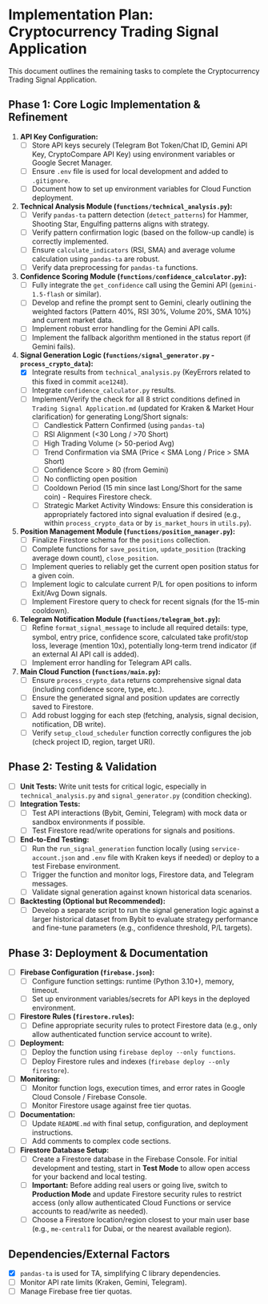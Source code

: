 # Implementation Plan: Cryptocurrency Trading Signal Application

This document outlines the remaining tasks to complete the Cryptocurrency Trading Signal Application.

## Phase 1: Core Logic Implementation & Refinement

1.  **API Key Configuration:**
    *   [ ] Store API keys securely (Telegram Bot Token/Chat ID, Gemini API Key, CryptoCompare API Key) using environment variables or Google Secret Manager.
    *   [ ] Ensure `.env` file is used for local development and added to `.gitignore`.
    *   [ ] Document how to set up environment variables for Cloud Function deployment.

2.  **Technical Analysis Module (`functions/technical_analysis.py`):**
    *   [ ] Verify `pandas-ta` pattern detection (`detect_patterns`) for Hammer, Shooting Star, Engulfing patterns aligns with strategy.
    *   [ ] Verify pattern confirmation logic (based on the follow-up candle) is correctly implemented.
    *   [ ] Ensure `calculate_indicators` (RSI, SMA) and average volume calculation using `pandas-ta` are robust.
    *   [ ] Verify data preprocessing for `pandas-ta` functions.

3.  **Confidence Scoring Module (`functions/confidence_calculator.py`):**
    *   [ ] Fully integrate the `get_confidence` call using the Gemini API (`gemini-1.5-flash` or similar).
    *   [ ] Develop and refine the prompt sent to Gemini, clearly outlining the weighted factors (Pattern 40%, RSI 30%, Volume 20%, SMA 10%) and current market data.
    *   [ ] Implement robust error handling for the Gemini API calls.
    *   [ ] Implement the fallback algorithm mentioned in the status report (if Gemini fails).

4.  **Signal Generation Logic (`functions/signal_generator.py` - `process_crypto_data`):**
    *   [x] Integrate results from `technical_analysis.py` (KeyErrors related to this fixed in commit `ace1248`).
    *   [ ] Integrate `confidence_calculator.py` results.
    *   [ ] Implement/Verify the check for all 8 strict conditions defined in `Trading Signal Application.md` (updated for Kraken & Market Hour clarification) for generating Long/Short signals:
        *   [ ] Candlestick Pattern Confirmed (using `pandas-ta`)
        *   [ ] RSI Alignment (<30 Long / >70 Short)
        *   [ ] High Trading Volume (> 50-period Avg)
        *   [ ] Trend Confirmation via SMA (Price < SMA Long / Price > SMA Short)
        *   [ ] Confidence Score > 80 (from Gemini)
        *   [ ] No conflicting open position
        *   [ ] Cooldown Period (15 min since last Long/Short for the same coin) - Requires Firestore check.
        *   [ ] Strategic Market Activity Windows: Ensure this consideration is appropriately factored into signal evaluation if desired (e.g., within `process_crypto_data` or by `is_market_hours` in `utils.py`).

5.  **Position Management Module (`functions/position_manager.py`):**
    *   [ ] Finalize Firestore schema for the `positions` collection.
    *   [ ] Complete functions for `save_position`, `update_position` (tracking average down count), `close_position`.
    *   [ ] Implement queries to reliably get the current open position status for a given coin.
    *   [ ] Implement logic to calculate current P/L for open positions to inform Exit/Avg Down signals.
    *   [ ] Implement Firestore query to check for recent signals (for the 15-min cooldown).

6.  **Telegram Notification Module (`functions/telegram_bot.py`):**
    *   [ ] Refine `format_signal_message` to include all required details: type, symbol, entry price, confidence score, calculated take profit/stop loss, leverage (mention 10x), potentially long-term trend indicator (if an external AI API call is added).
    *   [ ] Implement error handling for Telegram API calls.

7.  **Main Cloud Function (`functions/main.py`):**
    *   [ ] Ensure `process_crypto_data` returns comprehensive signal data (including confidence score, type, etc.).
    *   [ ] Ensure the generated signal and position updates are correctly saved to Firestore.
    *   [ ] Add robust logging for each step (fetching, analysis, signal decision, notification, DB write).
    *   [ ] Verify `setup_cloud_scheduler` function correctly configures the job (check project ID, region, target URI).

## Phase 2: Testing & Validation

*   [ ] **Unit Tests:** Write unit tests for critical logic, especially in `technical_analysis.py` and `signal_generator.py` (condition checking).
*   [ ] **Integration Tests:**
    *   [ ] Test API interactions (Bybit, Gemini, Telegram) with mock data or sandbox environments if possible.
    *   [ ] Test Firestore read/write operations for signals and positions.
*   [ ] **End-to-End Testing:**
    *   [ ] Run the `run_signal_generation` function locally (using `service-account.json` and `.env` file with Kraken keys if needed) or deploy to a test Firebase environment.
    *   [ ] Trigger the function and monitor logs, Firestore data, and Telegram messages.
    *   [ ] Validate signal generation against known historical data scenarios.
*   [ ] **Backtesting (Optional but Recommended):**
    *   [ ] Develop a separate script to run the signal generation logic against a larger historical dataset from Bybit to evaluate strategy performance and fine-tune parameters (e.g., confidence threshold, P/L targets).

## Phase 3: Deployment & Documentation

*   [ ] **Firebase Configuration (`firebase.json`):**
    *   [ ] Configure function settings: runtime (Python 3.10+), memory, timeout.
    *   [ ] Set up environment variables/secrets for API keys in the deployed environment.
*   [ ] **Firestore Rules (`firestore.rules`):**
    *   [ ] Define appropriate security rules to protect Firestore data (e.g., only allow authenticated function service account to write).
*   [ ] **Deployment:**
    *   [ ] Deploy the function using `firebase deploy --only functions`.
    *   [ ] Deploy Firestore rules and indexes (`firebase deploy --only firestore`).
*   [ ] **Monitoring:**
    *   [ ] Monitor function logs, execution times, and error rates in Google Cloud Console / Firebase Console.
    *   [ ] Monitor Firestore usage against free tier quotas.
*   [ ] **Documentation:**
    *   [ ] Update `README.md` with final setup, configuration, and deployment instructions.
    *   [ ] Add comments to complex code sections.
*   [ ] **Firestore Database Setup:**
    *   [ ] Create a Firestore database in the Firebase Console. For initial development and testing, start in **Test Mode** to allow open access for your backend and local testing.
    *   [ ] **Important:** Before adding real users or going live, switch to **Production Mode** and update Firestore security rules to restrict access (only allow authenticated Cloud Functions or service accounts to read/write as needed).
    *   [ ] Choose a Firestore location/region closest to your main user base (e.g., `me-central1` for Dubai, or the nearest available region).

## Dependencies/External Factors

*   [x] `pandas-ta` is used for TA, simplifying C library dependencies.
*   [ ] Monitor API rate limits (Kraken, Gemini, Telegram).
*   [ ] Manage Firebase free tier quotas. 
